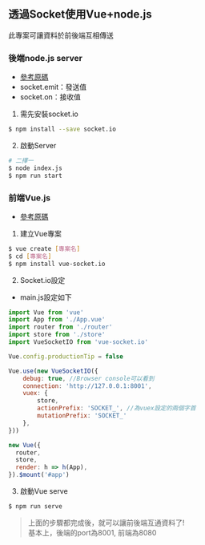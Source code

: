 ## 透過Socket使用Vue+node.js
此專案可讓資料於前後端互相傳送

### 後端node.js server
- [參考原碼](./Server/index.js)
- socket.emit：發送值
- socket.on：接收值

1) 需先安裝socket.io
```bash
$ npm install --save socket.io
```

2) 啟動Server
```bash
# 二擇一
$ node index.js
$ npm run start
```

### 前端Vue.js
- [參考原碼](./test_vue_socketio/src/views/Home.vue)

1) 建立Vue專案
```bash
$ vue create [專案名]
$ cd [專案名]
$ npm install vue-socket.io
```

2) Socket.io設定
- main.js設定如下
```js
import Vue from 'vue'
import App from './App.vue'
import router from './router'
import store from './store'
import VueSocketIO from 'vue-socket.io'

Vue.config.productionTip = false

Vue.use(new VueSocketIO({
    debug: true, //Browser console可以看到
    connection: 'http://127.0.0.1:8001',
    vuex: {
        store,
        actionPrefix: 'SOCKET_', //為vuex設定的兩個字首
        mutationPrefix: 'SOCKET_'
    },
}))

new Vue({
  router,
  store,
  render: h => h(App),
}).$mount('#app')

```

3) 啟動Vue serve
```bash
$ npm run serve
```


> 上面的步驟都完成後，就可以讓前後端互通資料了!  
基本上，後端的port為8001, 前端為8080
